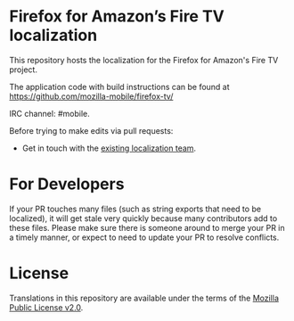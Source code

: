 # Firefox for Amazon’s Fire TV localization

This repository hosts the localization for the Firefox for Amazon's Fire TV project.

The application code with build instructions can be found at https://github.com/mozilla-mobile/firefox-tv/

<!-- L10N Status Dashboard at https://l10n.mozilla-community.org/webstatus/?product=firefox-ios -->

IRC channel: #mobile.

Before trying to make edits via pull requests:
* Get in touch with the [existing localization team](https://wiki.mozilla.org/L10n:Teams).
<!-- * Localization happens on [Pontoon](https://pontoon.mozilla.org/projects/focus-for-ios/). -->

# For Developers
If your PR touches many files (such as string exports that need to be localized), it will get stale very quickly because many contributors add to these files. Please make sure there is someone around to merge your PR in a timely manner, or expect to need to update your PR to resolve conflicts.

# License

Translations in this repository are available under the terms of the [Mozilla Public License v2.0](http://www.mozilla.org/MPL/2.0/).
